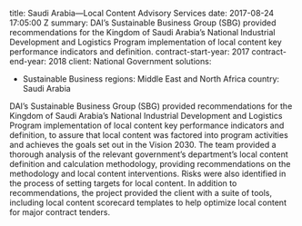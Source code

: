 
title: Saudi Arabia—Local Content Advisory Services
date: 2017-08-24 17:05:00 Z
summary: DAI’s Sustainable Business Group (SBG) provided recommendations for the Kingdom
  of Saudi Arabia’s National Industrial Development and Logistics Program implementation
  of local content key performance indicators and definition.
contract-start-year: 2017
contract-end-year: 2018
client: National Government
solutions:
- Sustainable Business
regions: Middle East and North Africa
country: Saudi Arabia


DAI’s Sustainable Business Group (SBG) provided recommendations for the Kingdom of Saudi Arabia’s National Industrial Development and Logistics Program implementation of local content key performance indicators and definition, to assure that local content was factored into program activities and achieves the goals set out in the Vision 2030. The team provided a thorough analysis of the relevant government’s department’s local content definition and calculation methodology, providing recommendations on the methodology and local content interventions. Risks were also identified in the process of setting targets for local content. In addition to recommendations, the project provided the client with a suite of tools, including local content scorecard templates to help optimize local content for major contract tenders.
